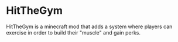 # HitTheGym
HitTheGym is a minecraft mod that adds a system where players can exercise in order to build their "muscle" and gain perks.
